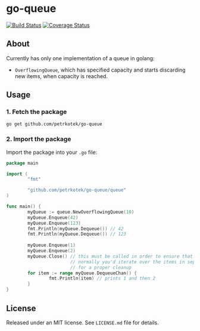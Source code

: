 go-queue
========
[![Build Status](https://travis-ci.org/petrkotek/go-queue.svg?branch=master)](https://travis-ci.org/petrkotek/go-queue)
[![Coverage Status](https://coveralls.io/repos/petrkotek/go-queue/badge.svg?branch=master&service=github)](https://coveralls.io/github/petrkotek/go-vector?branch=master)

## About

Currently has only one implementation of a queue in golang:
- `OverflowingQueue`, which has specified capacity and starts discarding new items, when capacity is reached.

## Usage

### 1. Fetch the package 

```
go get github.com/petrkotek/go-queue
```

### 2. Import the package
Import the package into your `.go` file:

```go
package main

import (
        "fmt"

        "github.com/petrkotek/go-queue/queue"
)

func main() {    
        myQueue := queue.NewOverflowingQueue(10)
        myQueue.Enqueue(42)
        myQueue.Enqueue(123)
        fmt.Println(myQueue.Dequeue()) // 42
        fmt.Println(myQueue.Dequeue()) // 123
        
        myQueue.Enqueue(1)
        myQueue.Enqueue(2)
        myQueue.Close() // this must be called in order to ensure that `range myQueue.DequeueChan()` will finish
                        // normally you'd iterate over the items in separate goroutine, so .Close() needs to be called
                        // for a proper cleanup
        for item := range myQueue.DequeueChan() {
                fmt.Println(item) // prints 1 and then 2
        }
}
```

## License

Released under an MIT license. See `LICENSE.md` file for details.
